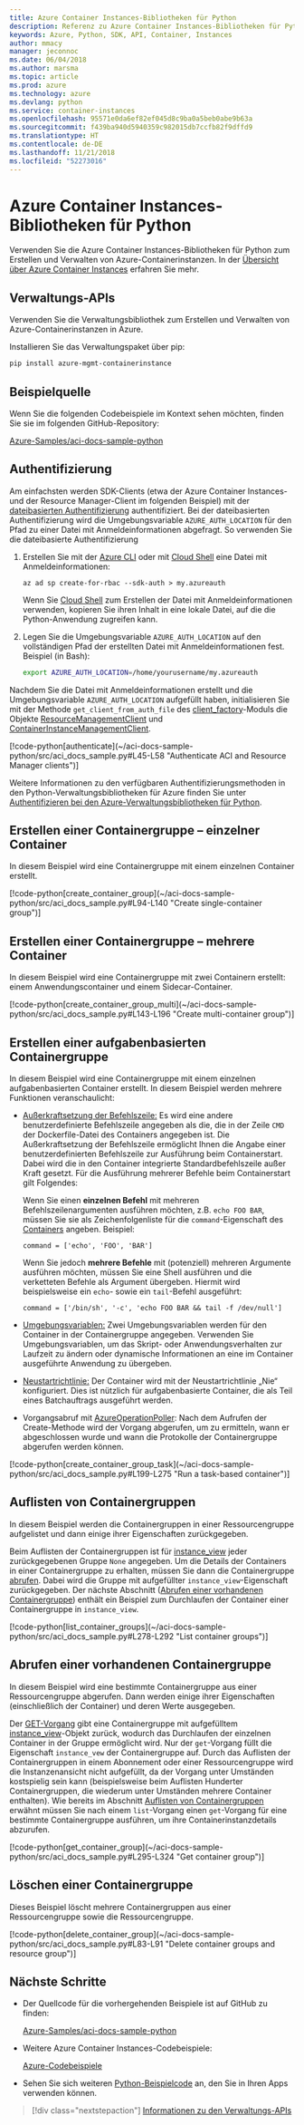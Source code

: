 ```yaml
---
title: Azure Container Instances-Bibliotheken für Python
description: Referenz zu Azure Container Instances-Bibliotheken für Python
keywords: Azure, Python, SDK, API, Container, Instances
author: mmacy
manager: jeconnoc
ms.date: 06/04/2018
ms.author: marsma
ms.topic: article
ms.prod: azure
ms.technology: azure
ms.devlang: python
ms.service: container-instances
ms.openlocfilehash: 95571e0da6ef82ef045d8c9ba0a5beb0abe9b63a
ms.sourcegitcommit: f439ba940d5940359c982015db7ccfb82f9dffd9
ms.translationtype: HT
ms.contentlocale: de-DE
ms.lasthandoff: 11/21/2018
ms.locfileid: "52273016"
---
```

# <a name="azure-container-instances-libraries-for-python"></a>Azure Container Instances-Bibliotheken für Python

Verwenden Sie die Azure Container Instances-Bibliotheken für Python zum Erstellen und Verwalten von Azure-Containerinstanzen. In der [Übersicht über Azure Container Instances](/azure/container-instances/container-instances-overview) erfahren Sie mehr.

## <a name="management-apis"></a>Verwaltungs-APIs

Verwenden Sie die Verwaltungsbibliothek zum Erstellen und Verwalten von Azure-Containerinstanzen in Azure.

Installieren Sie das Verwaltungspaket über pip:

```bash
pip install azure-mgmt-containerinstance
```

## <a name="example-source"></a>Beispielquelle

Wenn Sie die folgenden Codebeispiele im Kontext sehen möchten, finden Sie sie im folgenden GitHub-Repository:

[Azure-Samples/aci-docs-sample-python](https://github.com/Azure-Samples/aci-docs-sample-python)

## <a name="authentication"></a>Authentifizierung

Am einfachsten werden SDK-Clients (etwa der Azure Container Instances- und der Resource Manager-Client im folgenden Beispiel) mit der [dateibasierten Authentifizierung](/python/azure/python-sdk-azure-authenticate#mgmt-auth-file) authentifiziert. Bei der dateibasierten Authentifizierung wird die Umgebungsvariable `AZURE_AUTH_LOCATION` für den Pfad zu einer Datei mit Anmeldeinformationen abgefragt. So verwenden Sie die dateibasierte Authentifizierung

1. Erstellen Sie mit der [Azure CLI](/cli/azure) oder mit [Cloud Shell](https://shell.azure.com/) eine Datei mit Anmeldeinformationen:

   `az ad sp create-for-rbac --sdk-auth > my.azureauth`

   Wenn Sie [Cloud Shell](https://shell.azure.com/) zum Erstellen der Datei mit Anmeldeinformationen verwenden, kopieren Sie ihren Inhalt in eine lokale Datei, auf die die Python-Anwendung zugreifen kann.

2. Legen Sie die Umgebungsvariable `AZURE_AUTH_LOCATION` auf den vollständigen Pfad der erstellten Datei mit Anmeldeinformationen fest. Beispiel (in Bash):

   ```bash
   export AZURE_AUTH_LOCATION=/home/yourusername/my.azureauth
   ```

Nachdem Sie die Datei mit Anmeldeinformationen erstellt und die Umgebungsvariable `AZURE_AUTH_LOCATION` aufgefüllt haben, initialisieren Sie mit der Methode `get_client_from_auth_file` des [client_factory][client_factory]-Moduls die Objekte [ResourceManagementClient][ResourceManagementClient] und [ContainerInstanceManagementClient][ContainerInstanceManagementClient].

<!-- SOURCE REPO: https://github.com/Azure-Samples/aci-docs-sample-python --> [!code-python[authenticate](~/aci-docs-sample-python/src/aci_docs_sample.py#L45-L58 "Authenticate ACI and Resource Manager clients")]

Weitere Informationen zu den verfügbaren Authentifizierungsmethoden in den Python-Verwaltungsbibliotheken für Azure finden Sie unter [Authentifizieren bei den Azure-Verwaltungsbibliotheken für Python](/python/azure/python-sdk-azure-authenticate).

## <a name="create-container-group---single-container"></a>Erstellen einer Containergruppe – einzelner Container

In diesem Beispiel wird eine Containergruppe mit einem einzelnen Container erstellt.

<!-- SOURCE REPO: https://github.com/Azure-Samples/aci-docs-sample-python --> [!code-python[create_container_group](~/aci-docs-sample-python/src/aci_docs_sample.py#L94-L140 "Create single-container group")]

## <a name="create-container-group---multiple-containers"></a>Erstellen einer Containergruppe – mehrere Container

In diesem Beispiel wird eine Containergruppe mit zwei Containern erstellt: einem Anwendungscontainer und einem Sidecar-Container.

<!-- SOURCE REPO: https://github.com/Azure-Samples/aci-docs-sample-python --> [!code-python[create_container_group_multi](~/aci-docs-sample-python/src/aci_docs_sample.py#L143-L196 "Create multi-container group")]

## <a name="create-task-based-container-group"></a>Erstellen einer aufgabenbasierten Containergruppe

In diesem Beispiel wird eine Containergruppe mit einem einzelnen aufgabenbasierten Container erstellt. In diesem Beispiel werden mehrere Funktionen veranschaulicht:

* [Außerkraftsetzung der Befehlszeile:](/azure/container-instances/container-instances-restart-policy#command-line-override) Es wird eine andere benutzerdefinierte Befehlszeile angegeben als die, die in der Zeile `CMD` der Dockerfile-Datei des Containers angegeben ist. Die Außerkraftsetzung der Befehlszeile ermöglicht Ihnen die Angabe einer benutzerdefinierten Befehlszeile zur Ausführung beim Containerstart. Dabei wird die in den Container integrierte Standardbefehlszeile außer Kraft gesetzt. Für die Ausführung mehrerer Befehle beim Containerstart gilt Folgendes:

   Wenn Sie einen **einzelnen Befehl** mit mehreren Befehlszeilenargumenten ausführen möchten, z.B. `echo FOO BAR`, müssen Sie sie als Zeichenfolgenliste für die `command`-Eigenschaft des [Containers][Container] angeben. Beispiel: 

   `command = ['echo', 'FOO', 'BAR']`

   Wenn Sie jedoch **mehrere Befehle** mit (potenziell) mehreren Argumente ausführen möchten, müssen Sie eine Shell ausführen und die verketteten Befehle als Argument übergeben. Hiermit wird beispielsweise ein `echo`- sowie ein `tail`-Befehl ausgeführt:

   `command = ['/bin/sh', '-c', 'echo FOO BAR && tail -f /dev/null']`
* [Umgebungsvariablen:](/azure/container-instances/container-instances-environment-variables) Zwei Umgebungsvariablen werden für den Container in der Containergruppe angegeben. Verwenden Sie Umgebungsvariablen, um das Skript- oder Anwendungsverhalten zur Laufzeit zu ändern oder dynamische Informationen an eine im Container ausgeführte Anwendung zu übergeben.
* [Neustartrichtlinie:](/azure/container-instances/container-instances-restart-policy) Der Container wird mit der Neustartrichtlinie „Nie“ konfiguriert. Dies ist nützlich für aufgabenbasierte Container, die als Teil eines Batchauftrags ausgeführt werden.
* Vorgangsabruf mit [AzureOperationPoller][AzureOperationPoller]: Nach dem Aufrufen der Create-Methode wird der Vorgang abgerufen, um zu ermitteln, wann er abgeschlossen wurde und wann die Protokolle der Containergruppe abgerufen werden können.

<!-- SOURCE REPO: https://github.com/Azure-Samples/aci-docs-sample-python --> [!code-python[create_container_group_task](~/aci-docs-sample-python/src/aci_docs_sample.py#L199-L275 "Run a task-based container")]

## <a name="list-container-groups"></a>Auflisten von Containergruppen

In diesem Beispiel werden die Containergruppen in einer Ressourcengruppe aufgelistet und dann einige ihrer Eigenschaften zurückgegeben.

Beim Auflisten der Containergruppen ist für [instance_view][instance_view] jeder zurückgegebenen Gruppe `None` angegeben. Um die Details der Containers in einer Containergruppe zu erhalten, müssen Sie dann die Containergruppe [abrufen][containergroupoperations_get]. Dabei wird die Gruppe mit aufgefüllter `instance_view`-Eigenschaft zurückgegeben. Der nächste Abschnitt ([Abrufen einer vorhandenen Containergruppe](#get-an-existing-container-group)) enthält ein Beispiel zum Durchlaufen der Container einer Containergruppe in `instance_view`.

<!-- SOURCE REPO: https://github.com/Azure-Samples/aci-docs-sample-python --> [!code-python[list_container_groups](~/aci-docs-sample-python/src/aci_docs_sample.py#L278-L292 "List container groups")]

## <a name="get-an-existing-container-group"></a>Abrufen einer vorhandenen Containergruppe

In diesem Beispiel wird eine bestimmte Containergruppe aus einer Ressourcengruppe abgerufen. Dann werden einige ihrer Eigenschaften (einschließlich der Container) und deren Werte ausgegeben.

Der [GET-Vorgang][containergroupoperations_get] gibt eine Containergruppe mit aufgefülltem [instance_view][instance_view]-Objekt zurück, wodurch das Durchlaufen der einzelnen Container in der Gruppe ermöglicht wird. Nur der `get`-Vorgang füllt die Eigenschaft `instance_vew` der Containergruppe auf. Durch das Auflisten der Containergruppen in einem Abonnement oder einer Ressourcengruppe wird die Instanzenansicht nicht aufgefüllt, da der Vorgang unter Umständen kostspielig sein kann (beispielsweise beim Auflisten Hunderter Containergruppen, die wiederum unter Umständen mehrere Container enthalten). Wie bereits im Abschnitt [Auflisten von Containergruppen](#list-container-groups) erwähnt müssen Sie nach einem `list`-Vorgang einen `get`-Vorgang für eine bestimmte Containergruppe ausführen, um ihre Containerinstanzdetails abzurufen.

<!-- SOURCE REPO: https://github.com/Azure-Samples/aci-docs-sample-python --> [!code-python[get_container_group](~/aci-docs-sample-python/src/aci_docs_sample.py#L295-L324 "Get container group")]

## <a name="delete-a-container-group"></a>Löschen einer Containergruppe

Dieses Beispiel löscht mehrere Containergruppen aus einer Ressourcengruppe sowie die Ressourcengruppe.

<!-- SOURCE REPO: https://github.com/Azure-Samples/aci-docs-sample-python --> [!code-python[delete_container_group](~/aci-docs-sample-python/src/aci_docs_sample.py#L83-L91 "Delete container groups and resource group")]

## <a name="next-steps"></a>Nächste Schritte

* Der Quellcode für die vorhergehenden Beispiele ist auf GitHub zu finden:

  [Azure-Samples/aci-docs-sample-python][aci-docs-sample-python]

* Weitere Azure Container Instances-Codebeispiele:

  [Azure-Codebeispiele][samples-aci]

* Sehen Sie sich weiteren [Python-Beispielcode][samples-python] an, den Sie in Ihren Apps verwenden können.

> [!div class="nextstepaction"]
> [Informationen zu den Verwaltungs-APIs](/python/api/overview/azure/containerinstance/management)

<!-- LINKS - External -->
[aci-docs-sample-python]: https://github.com/Azure-Samples/aci-docs-sample-python
[samples-aci]: https://azure.microsoft.com/resources/samples/?sort=0&term=ACI
[samples-python]: https://azure.microsoft.com/resources/samples/?platform=python

<!-- TYPES -->
[AzureOperationPoller]: /python/api/msrestazure.azure_operation.AzureOperationPoller
[client_factory]: /python/api/azure.common.client_factory
[Container]: /python/api/azure.mgmt.containerinstance.models.container
[ContainerGroupInstanceView]: /python/api/azure.mgmt.containerinstance.models.containergrouppropertiesinstanceview
[containergroupoperations_get]: /python/api/azure.mgmt.containerinstance.operations.containergroupsoperations#get
[ContainerInstanceManagementClient]: /python/api/azure.mgmt.containerinstance.containerinstancemanagementclient
[instance_view]: /python/api/azure.mgmt.containerinstance.models.containergroup#variables
[ResourceManagementClient]: /python/api/azure.mgmt.resource.resources.resourcemanagementclient